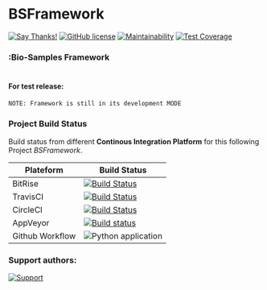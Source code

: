 # BSFramework
[![Say Thanks!](https://img.shields.io/badge/Say%20Thanks-!-1EAEDB.svg)](https://saythanks.io/to/0x0is1off@gmail.com)
[![GitHub license](https://img.shields.io/github/license/0x0is1/BSFramework)](https://github.com/0x0is1/BSFramework/blob/master/LICENSE)
[![Maintainability](https://api.codeclimate.com/v1/badges/dfe37044800a1b71ed25/maintainability)](https://codeclimate.com/github/0x0is1/BSFramework/maintainability)
[![Test Coverage](https://api.codeclimate.com/v1/badges/dfe37044800a1b71ed25/test_coverage)](https://codeclimate.com/github/0x0is1/BSFramework/test_coverage)

### :Bio-Samples Framework
# 
#### For test release:

```sh
NOTE: Framework is still in its development MODE
```
### Project Build Status

Build status from different **Continous Integration Platform** for this  following Project *BSFramework*.

| Plateform | Build Status |
| ------ | ------ |
| BitRise | [![Build Status](https://app.bitrise.io/app/3ca6b9357d67375f/status.svg?token=_Aucb0eMh75RGhhfyCy6gA)](https://app.bitrise.io/app/3ca6b9357d67375f) |
| TravisCI | [![Build Status](https://travis-ci.com/0x0is1/BSFramework.svg?branch=master)](https://travis-ci.com/0x0is1/BSFramework) |
| CircleCI | [![Build Status](https://circleci.com/gh/0x0is1/BSFramework.svg?style=shield)](https://app.circleci.com/pipelines/github/0x0is1/BSFramework) |
| AppVeyor | [![Build status](https://ci.appveyor.com/api/projects/status/uipoli0a8hkmyo23/branch/master?svg=true)](https://ci.appveyor.com/project/0x0is1/bsframework/branch/master) |
| Github Workflow | ![Python application](https://github.com/0x0is1/BSFramework/workflows/Python%20application/badge.svg?branch=master) |

### **Support authors**:

[![Support](https://lh3.googleusercontent.com/_9FjOMozDEAb4yjO4wznpJ9XAoOfJrP3AzrXy0ESJPA-XnBTbHgxGo_JCZMz9lUgdVSGtcs=s170)](https://www.buymeacoffee.com/6dciIwk)